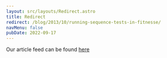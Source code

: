 ```yaml
---
layout: src/layouts/Redirect.astro
title: Redirect
redirect: /blog/2013/10/running-sequence-tests-in-fitnesse/
navMenu: false
pubDate: 2022-09-17
---
```

<div>
Our article feed can be found <a href="/blog/2013/10/running-sequence-tests-in-fitnesse/">here</a>
</div>
